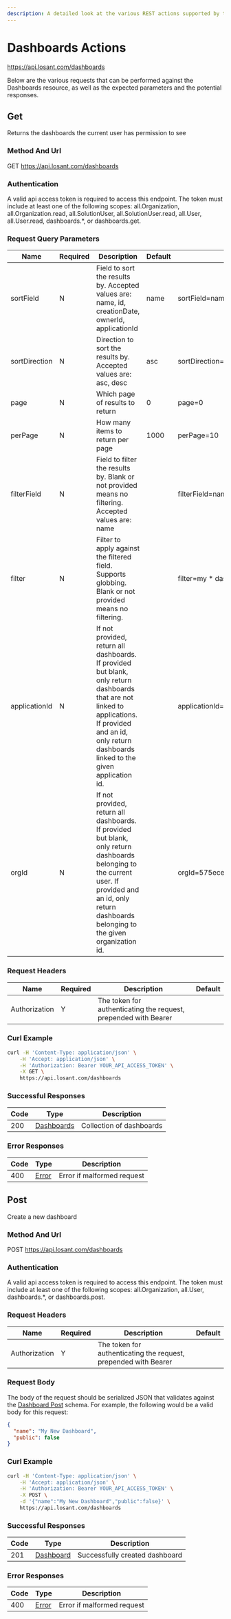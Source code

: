 ```yaml
---
description: A detailed look at the various REST actions supported by the Dashboards resource of the Losant API. Learn more.
---
```


# Dashboards Actions

https://api.losant.com/dashboards

Below are the various requests that can be performed against the
Dashboards resource, as well as the expected
parameters and the potential responses.

## Get

Returns the dashboards the current user has permission to see

### Method And Url <a name="get-method-url"></a>

GET https://api.losant.com/dashboards

### Authentication <a name="get-authentication"></a>

A valid api access token is required to access this endpoint. The token must
include at least one of the following scopes:
all.Organization, all.Organization.read, all.SolutionUser, all.SolutionUser.read, all.User, all.User.read, dashboards.*, or dashboards.get.

### Request Query Parameters <a name="get-query-params"></a>

| Name | Required | Description | Default | Example |
| ---- | -------- | ----------- | ------- | ------- |
| sortField | N | Field to sort the results by. Accepted values are: name, id, creationDate, ownerId, applicationId | name | sortField&#x3D;name |
| sortDirection | N | Direction to sort the results by. Accepted values are: asc, desc | asc | sortDirection&#x3D;asc |
| page | N | Which page of results to return | 0 | page&#x3D;0 |
| perPage | N | How many items to return per page | 1000 | perPage&#x3D;10 |
| filterField | N | Field to filter the results by. Blank or not provided means no filtering. Accepted values are: name |  | filterField&#x3D;name |
| filter | N | Filter to apply against the filtered field. Supports globbing. Blank or not provided means no filtering. |  | filter&#x3D;my * dashboard |
| applicationId | N | If not provided, return all dashboards. If provided but blank, only return dashboards that are not linked to applications. If provided and an id, only return dashboards linked to the given application id. |  | applicationId&#x3D;575ec8687ae143cd83dc4a97 |
| orgId | N | If not provided, return all dashboards. If provided but blank, only return dashboards belonging to the current user. If provided and an id, only return dashboards belonging to the given organization id. |  | orgId&#x3D;575ece7e7ae143cd83dc4a9c |

### Request Headers <a name="get-headers"></a>

| Name | Required | Description | Default |
| ---- | -------- | ----------- | ------- |
| Authorization | Y | The token for authenticating the request, prepended with Bearer | |

### Curl Example <a name="get-curl-example"></a>

```bash
curl -H 'Content-Type: application/json' \
    -H 'Accept: application/json' \
    -H 'Authorization: Bearer YOUR_API_ACCESS_TOKEN' \
    -X GET \
    https://api.losant.com/dashboards
```

### Successful Responses <a name="get-successful-responses"></a>

| Code | Type | Description |
| ---- | ---- | ----------- |
| 200 | [Dashboards](schemas.md#dashboards) | Collection of dashboards |

### Error Responses <a name="get-error-responses"></a>

| Code | Type | Description |
| ---- | ---- | ----------- |
| 400 | [Error](schemas.md#error) | Error if malformed request |

## Post

Create a new dashboard

### Method And Url <a name="post-method-url"></a>

POST https://api.losant.com/dashboards

### Authentication <a name="post-authentication"></a>

A valid api access token is required to access this endpoint. The token must
include at least one of the following scopes:
all.Organization, all.User, dashboards.*, or dashboards.post.

### Request Headers <a name="post-headers"></a>

| Name | Required | Description | Default |
| ---- | -------- | ----------- | ------- |
| Authorization | Y | The token for authenticating the request, prepended with Bearer | |

### Request Body <a name="post-body"></a>

The body of the request should be serialized JSON that validates against
the [Dashboard Post](schemas.md#dashboard-post) schema. For example, the following would be a
valid body for this request:

```json
{
  "name": "My New Dashboard",
  "public": false
}
```

### Curl Example <a name="post-curl-example"></a>

```bash
curl -H 'Content-Type: application/json' \
    -H 'Accept: application/json' \
    -H 'Authorization: Bearer YOUR_API_ACCESS_TOKEN' \
    -X POST \
    -d '{"name":"My New Dashboard","public":false}' \
    https://api.losant.com/dashboards
```

### Successful Responses <a name="post-successful-responses"></a>

| Code | Type | Description |
| ---- | ---- | ----------- |
| 201 | [Dashboard](schemas.md#dashboard) | Successfully created dashboard |

### Error Responses <a name="post-error-responses"></a>

| Code | Type | Description |
| ---- | ---- | ----------- |
| 400 | [Error](schemas.md#error) | Error if malformed request |
